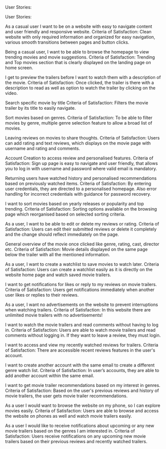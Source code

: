 User Stories:

User Stories:

As a casual user I want to be on a website with easy to navigate content and user friendly and responsive website.
Criteria of Satisfaction: Clean website with only required information and organized for easy navigation, various smooth transitions between pages and button clicks.

Being a casual user, I want to be able to browse the homepage to view trending movies and movie suggestions.
Criteria of Satisfaction: Trending and Top movies section that is clearly displayed on the landing page on home screen.

I get to preview the trailers before I want to watch them with a description of the movie.
Criteria of Satisfaction: Once clicked, the trailer is there with a description to read as well as option to watch the trailer by clicking on the video.

Search specific movie by title 
Criteria of Satisfaction: Filters the movie trailer by its title to easily navigate.

Sort movies based on genres.
Criteria of Satisfaction: To be able to filter movies by genre, multiple genre selection feature to allow a broad list of movies.

Leaving reviews on movies to share thoughts.
Criteria of Satisfaction: Users can add rating and text reviews, which displays on the movie page with username and rating and comments. 

Account Creation to access review and personalised features.
Criteria of Satisfaction: Sign up page is easy to navigate and user friendly, that allows you to log in with username and password where valid email is mandatory.

Returning users have watched history and personalised recommendations based on previously watched items.
Criteria of Satisfaction: By entering user credentials, they are directed to a personalised homepage.
Also error handling for incorrect credentials with guidance for password recovery.

I want to sort movies based on yearly releases or popularity and top trending.
Criteria of Satisfaction: Sorting options available on the browsing page which reorganised based on selected sorting criteria.

As a user, I want to be able to edit or delete my reviews or rating.
Criteria of Satisfaction: Users can edit their submitted reviews or delete it completely and the change should reflect immediately on the page.

General overview of the movie once clicked like genre, rating, cast, director etc.
Criteria of Satisfaction: Movie details displayed on the same page below the trailer with all the mentioned information. 

As a user, I want to create a watchlist to save movies to watch later.
Criteria of Satisfaction: Users can create a watchlist easily as it is directly on the website home page and watch saved movie trailers. 

I want to get notifications for likes or reply to my reviews on movie trailers.
Criteria of Satisfaction: Users get notifications immediately when another user likes or replies to their reviews. 

As a user, I want no advertisements on the website to prevent interruptions when watching trailers.
Criteria of Satisfaction: In this website there are unlimited movie trailers with no advertisements!

I want to watch the movie trailers and read comments without having to log in. 
Criteria of Satisfaction: Users are able to watch movie trailers and read comments without logging in. If they want to leave a review, they must login. 

I want to access and view my recently watched reviews for trailers.
Criteria of Satisfaction: There are accessible recent reviews features in the user's account.

I want to create another account with the same email to create a different genre watch list.
Criteria of Satisfaction: In user’s accounts, they are able to add another account within the same email.

I want to get movie trailer recommendations based on my interest in genres.
Criteria of Satisfaction: Based on the user's previous reviews and history of movie trailers, the user gets movie trailer recommendations. 

As a user I would want to browse the website on my phone, so I can explore movies easily.
Criteria of Satisfaction: Users are able to browse and access the website on phones as well and watch movie trailers easily.

As a user I would like to receive notifications about upcoming or any new movie trailers based on the genres I am interested in.
Criteria of Satisfaction: Users receive notifications on any upcoming new movie trailers based on their previous reviews and recently watched trailers.

